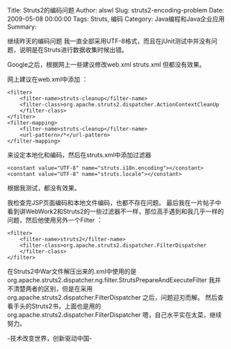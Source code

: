 Title: Struts2的编码问题
Author: alswl
Slug: struts2-encoding-problem
Date: 2009-05-08 00:00:00
Tags: Struts, 编码
Category: Java编程和Java企业应用
Summary: 

继续昨天的编码问题 我一直全部采用UTF-8格式，而且在jUnit测试中并没有问题，说明是在Struts进行数据收集时候出错。

Google之后，根据网上一些建议修改web.xml struts.xml 但都没有效果。

网上建议在web.xml中添加 ：

    
    
    <filter>
    	<filter-name>struts-cleanup</filter-name>
    	<filter-class>org.apache.struts2.dispatcher.ActionContextCleanUp
    	</filter-class>
    </filter>
    <filter-mapping>
    	<filter-name>struts-cleanup</filter-name>
    	<url-pattern>/*</url-pattern>
    </filter-mapping>

来设定本地化和编码，然后在struts.xml中添加过滤器

    
    
    <constant value="UTF-8" name="struts.i18n.encoding"></constant>
    <constant value="UTF-8" name="struts.locale"></constant>

根据我测试，都没有效果。

我检查完JSP页面编码和本地文件编码，也都不存在问题。
最后我在一片帖子中看到讲WebWork2和Struts2的一些过滤器不一样，那位高手遇到和我几乎一样的问题，然后他使用另外一个Filter ：

    
    
    <filter>
    	<filter-name>struts2</filter-name>
    	<filter-class>org.apache.struts2.dispatcher.FilterDispatcher
    	</filter-class>
    </filter>

在Struts2中War文件解压出来的.xml中使用的是
org.apache.struts2.dispatcher.ng.filter.StrutsPrepareAndExecuteFilter
我并不清楚两者的区别，但是在采用 org.apache.struts2.dispatcher.FilterDispatcher 之后，问题迎刃而解。
然后查看手头的Struts2书，上面也是用的org.apache.struts2.dispatcher.FilterDispatcher
嗯，自己水平实在太菜，继续努力。

-技术改变世界，创新驱动中国-

